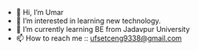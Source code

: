 - 👋 Hi, I’m Umar
- 👀 I’m interested in learning new technology.
- 🌱 I’m currently learning BE from Jadavpur University
- 📫 How to reach me :: ufsetceng9338@gmail.com

<!---
Umar9338/Umar9338 is a ✨ special ✨ repository because its `README.md` (this file) appears on your GitHub profile.
You can click the Preview link to take a look at your changes.
--->
